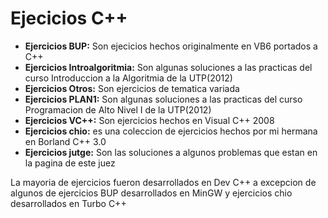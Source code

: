 # Ejecicios C++

- **Ejercicios BUP:** Son ejecicios hechos originalmente en VB6 portados a C++
- **Ejercicios Introalgoritmia:** Son algunas soluciones a las practicas del curso Introduccion a la Algoritmia de la UTP(2012)
- **Ejercicios Otros:** Son ejercicios de tematica variada
- **Ejercicios PLAN1:** Son algunas soluciones a las practicas del curso Programacion de Alto Nivel I de la UTP(2012)
- **Ejercicios VC++:** Son ejercicios hechos en Visual C++ 2008
- **Ejercicios chio:** es una coleccion de ejercicios hechos por mi hermana en Borland C++ 3.0
- **Ejercicios jutge:** Son las soluciones a algunos problemas que estan en la pagina de este juez

La mayoria de ejercicios fueron desarrollados en Dev C++ a excepcion de algunos de ejercicios BUP desarrollados en MinGW 
y ejercicios chio desarrollados en Turbo C++